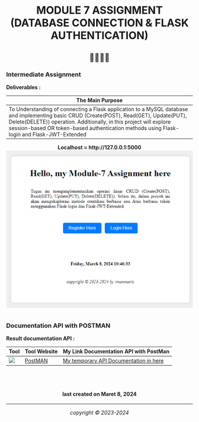 
<h1 align="center"> MODULE 7 ASSIGNMENT (DATABASE CONNECTION & FLASK AUTHENTICATION)

<h2 align="center">🏇🏻🏇🏻</h2>



### Intermediate Assignment

**Deliverables :**

| The Main Purpose |
|------------------|
|To Understanding of connecting a Flask application to a MySQL database and implementing basic CRUD (Create(POST), Read(GET), Update(PUT), Delete(DELETE)) operation. Additionally, in this project will explore session-based OR token-based authentication methods using Flask-login and Flask-JWT-Extended|

<div align="center">  <b>Localhost =  http://127.0.0.1:5000 </b>
</div>
<div align="center"><img src="/assets/pict/home.png" alt="Home"></div>



### Documentation API with POSTMAN

**Result documentation API :**

|       Tool     | Tool Website | My Link Documentation API with PostMan |
|----------------|--------------|------------------------------------|
|<img width="100%" img src="https://voyager.postman.com/logo/postman-logo-icon-orange.svg">|[PostMAN](https://postman.com/) |[My temporary API Documentation in here](https://documenter.getpostman.com/view/32137902/2sA2xfZtxH)|



<br>
<br>


<h4 align="center">last created on Maret 8, 2024</h4>


---


<p align="center"></p>
<p align="center"><i>copyright &copy; 2023-2024</i></p>
